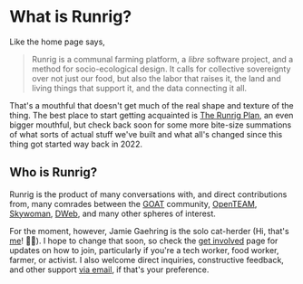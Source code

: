 # What is Runrig?
Like the home page says,

> Runrig is a communal farming platform, a _libre_ software project, and a
> method for socio-ecological design. It calls for collective sovereignty over
> not just our food, but also the labor that raises it, the land and living
> things that support it, and the data connecting it all.

That's a mouthful that doesn't get much of the real shape and texture of the
thing. The best place to start getting acquainted is [The Runrig Plan], an even
bigger mouthful, but check back soon for some more bite-size summations of what
sorts of actual stuff we've built and what all's changed since this thing got
started way back in 2022.

[The Runrig Plan]: /plan/runrig-a-plan-for-socio-ecological-design

## Who is Runrig?
Runrig is the product of many conversations with, and direct contributions from,
many comrades between the [GOAT] community, [OpenTEAM], [Skywoman], [DWeb], and
many other spheres of interest.

For the moment, however, Jamie Gaehring is the solo cat-herder (Hi, that's [me]!
&#128075;&#127995;). I hope to change that soon, so check the [get involved]
page for updates on how to join, particularly if you're a tech worker, food
worker, farmer, or activist. I also welcome direct inquiries, constructive
feedback, and other support [via email], if that's your preference.

[GOAT]: https://goatech.org
[OpenTEAM]: https://openteam.community/
[Skywoman]: https://www.patreon.com/skywoman
[DWeb]: https://dwebcamp.org
[me]: https://jgaehring.com
[get involved]: ./get-involved
[via email]: mailto:jamie@rurnig.org

